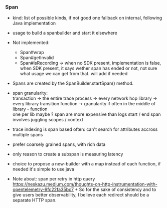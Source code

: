 ### Span

- kind: list of possible kinds, if not good one fallback on internal, following Java implementation
- usage to build a spanbuilder and start it elsewhere
- Not implemented:
    - Span#wrap
    - Span#getInvalid
    - Span#isRecording -> when no SDK present, implementation is false, when SDK present, it says wether span has ended
      or not, not sure what usage we can get from that. will add if needed
- Spans are created by the SpanBuilder.startSpan() method.

- span granularity:         
  transaction -> the entire trace process -> every network hop library -> every library transition function ->
  granularity if often in the middle of library - function  
  one per lib maybe ? span are more expensive than logs start / end span involves juggling scopes / context
- trace indexing is span based often: can't search for attributes accross multiple spans
- prefer coarsely grained spans, with rich data
- only reason to create a subspan is measuring latency
- choice to propose a new-builder with a map instead of each function, if needed it's simple to use java




- Note about: span per retry in http query https://neskazu.medium.com/thoughts-on-http-instrumentation-with-opentelemetry-9fc22fa35bc7 + So for the
  sake of consistency and to give users better observability, I believe each redirect should be a separate HTTP
  span.